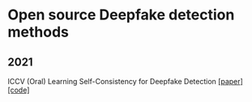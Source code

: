 # Open source Deepfake detection methods
## 2021

ICCV (Oral) Learning Self-Consistency for Deepfake Detection [[paper]](https://openaccess.thecvf.com/content/ICCV2021/html/Zhao_Learning_Self-Consistency_for_Deepfake_Detection_ICCV_2021_paper.html)  [[code]](https://github.com/jtchen0528/PCL-I2G)  

